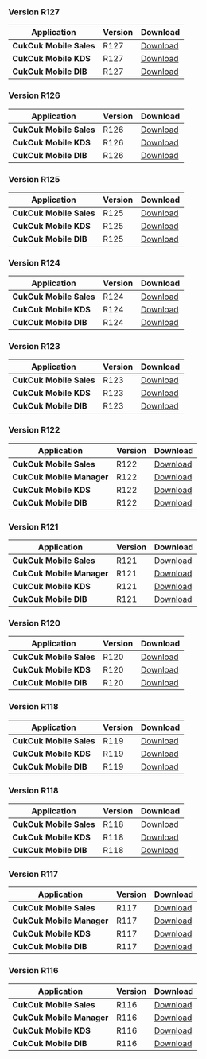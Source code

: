 ### Version R127

| Application | Version | Download |
|---|---|---|
| **CukCuk Mobile Sales** | R127 | [Download](https://github.com/CukCuk-US/CUKCUK-DE/releases/download/R127/Sale_R127_0_0_0.apk) |
| **CukCuk Mobile KDS** | R127 | [Download](https://github.com/CukCuk-US/CUKCUK-DE/releases/download/R127/KDS_R127_0_0_0.apk) |
| **CukCuk Mobile DIB** | R127 | [Download](https://github.com/CukCuk-US/CUKCUK-DE/releases/download/R127/DIB_R127_0_0_0.apk) |

### Version R126

| Application | Version | Download |
|---|---|---|
| **CukCuk Mobile Sales** | R126 | [Download](https://github.com/CukCuk-US/CUKCUK-DE/releases/download/R126/Sale_R126_0_0_0.apk) |
| **CukCuk Mobile KDS** | R126 | [Download](https://github.com/CukCuk-US/CUKCUK-DE/releases/download/R126/KDS_R126_0_0_0.apk) |
| **CukCuk Mobile DIB** | R126 | [Download](https://github.com/CukCuk-US/CUKCUK-DE/releases/download/R126/DIB_R126_0_0_0.apk) |

### Version R125

| Application | Version | Download |
|---|---|---|
| **CukCuk Mobile Sales** | R125 | [Download](https://github.com/CukCuk-US/CUKCUK-DE/releases/download/R125/Sale_R125_0_0_0.apk) |
| **CukCuk Mobile KDS** | R125 | [Download](https://github.com/CukCuk-US/CUKCUK-DE/releases/download/R125/KDS_R125_0_0_0.apk) |
| **CukCuk Mobile DIB** | R125 | [Download](https://github.com/CukCuk-US/CUKCUK-DE/releases/download/R125/DIB_R125_0_0_0.apk) |
  
### Version R124

| Application | Version | Download |
|---|---|---|
| **CukCuk Mobile Sales** | R124 | [Download](https://github.com/CukCuk-US/CUKCUK-DE/releases/download/R124/Sale_R124_0_0_1.apk) |
| **CukCuk Mobile KDS** | R124 | [Download](https://github.com/CukCuk-US/CUKCUK-DE/releases/download/R124/KDS_R124_0_0_0.apk) |
| **CukCuk Mobile DIB** | R124 | [Download](https://github.com/CukCuk-US/CUKCUK-DE/releases/download/R124/DIB_R124_0_0_0.apk) |

### Version R123

| Application | Version | Download |
|---|---|---|
| **CukCuk Mobile Sales** | R123 | [Download](https://github.com/CukCuk-US/CUKCUK-DE/releases/download/R123/Sale_R123_0_0_0.apk) |
| **CukCuk Mobile KDS** | R123 | [Download](https://github.com/CukCuk-US/CUKCUK-DE/releases/download/R123/KDS_R123_0_0_0.apk) |
| **CukCuk Mobile DIB** | R123 | [Download](https://github.com/CukCuk-US/CUKCUK-DE/releases/download/R123/DIB_R123_0_0_0.apk) |

### Version R122

| Application | Version | Download |
|---|---|---|
| **CukCuk Mobile Sales** | R122 | [Download](https://github.com/CukCuk-US/CUKCUK-DE/releases/download/R122/Sale_R122_0_0_100.apk) |
| **CukCuk Mobile Manager** | R122 | [Download](https://github.com/CukCuk-US/CUKCUK-DE/releases/download/R122/Manager_R122_0_0_0.apk) |
| **CukCuk Mobile KDS** | R122 | [Download](https://github.com/CukCuk-US/CUKCUK-DE/releases/download/R122/KDS_R122_0_0_100.apk) |
| **CukCuk Mobile DIB** | R122 | [Download](https://github.com/CukCuk-US/CUKCUK-DE/releases/download/R122/DIB_R122_0_0_100.apk) |

### Version R121

| Application | Version | Download |
|---|---|---|
| **CukCuk Mobile Sales** | R121 | [Download](https://github.com/CukCuk-US/CUKCUK-DE/releases/download/R121/Sale_R121_0_0_106.apk) |
| **CukCuk Mobile Manager** | R121 | [Download](https://github.com/CukCuk-US/CUKCUK-DE/releases/download/R121/Manager_R121_0_0_0.apk) |
| **CukCuk Mobile KDS** | R121 | [Download](https://github.com/CukCuk-US/CUKCUK-DE/releases/download/R121/KDS_R121_0_0_106.apk) |
| **CukCuk Mobile DIB** | R121 | [Download](https://github.com/CukCuk-US/CUKCUK-DE/releases/download/R121/DIB_R121_0_0_106.apk) |

### Version R120

| Application | Version | Download |
|---|---|---|
| **CukCuk Mobile Sales** | R120 | [Download](https://github.com/CukCuk-US/CUKCUK-DE/releases/download/R120/Sale_R120_0_0_105.apk) |
| **CukCuk Mobile KDS** | R120 | [Download](https://github.com/CukCuk-US/CUKCUK-DE/releases/download/R120/KDS_R120_0_0_105.apk) |
| **CukCuk Mobile DIB** | R120 | [Download](https://github.com/CukCuk-US/CUKCUK-DE/releases/download/R120/DIB_R120_0_0_105.apk) |

### Version R118

| Application | Version | Download |
|---|---|---|
| **CukCuk Mobile Sales** | R119 | [Download](https://github.com/CukCuk-US/CUKCUK-DE/releases/download/R119/Sale_R119_0_0_100.apk) |
| **CukCuk Mobile KDS** | R119 | [Download](https://github.com/CukCuk-US/CUKCUK-DE/releases/download/R119/KDS_R119_0_0_100.apk) |
| **CukCuk Mobile DIB** | R119 | [Download](https://github.com/CukCuk-US/CUKCUK-DE/releases/download/R119/DIB_R119_0_0_100.apk) |

### Version R118

| Application | Version | Download |
|---|---|---|
| **CukCuk Mobile Sales** | R118 | [Download](https://github.com/CukCuk-US/CUKCUK-DE/releases/download/R118/Sale_R118_0_0_111.apk) |
| **CukCuk Mobile KDS** | R118 | [Download](https://github.com/CukCuk-US/CUKCUK-DE/releases/download/R118/KDS_R118_0_0_111.apk) |
| **CukCuk Mobile DIB** | R118 | [Download](https://github.com/CukCuk-US/CUKCUK-DE/releases/download/R118/DIB_R118_0_0_111.apk) |

### Version R117

| Application | Version | Download |
|---|---|---|
| **CukCuk Mobile Sales** | R117 | [Download](https://github.com/CukCuk-US/CUKCUK-DE/releases/download/R117/Sale_R117_0_0_138.apk) |
| **CukCuk Mobile Manager** | R117 | [Download](https://github.com/CukCuk-US/CUKCUK-DE/releases/download/R117/Manager_R117_0_0_0.apk) |
| **CukCuk Mobile KDS** | R117 | [Download](https://github.com/CukCuk-US/CUKCUK-DE/releases/download/R117/KDS_R117_0_0_138.apk) |
| **CukCuk Mobile DIB** | R117 | [Download](https://github.com/CukCuk-US/CUKCUK-DE/releases/download/R117/DIB_R117_0_0_138.apk) |

### Version R116

| Application | Version | Download |
|---|---|---|
| **CukCuk Mobile Sales** | R116 | [Download](https://github.com/CukCuk-US/CUKCUK-DE/releases/download/R116/Sale_R116_0_0_112.apk) |
| **CukCuk Mobile Manager** | R116 | [Download](https://github.com/CukCuk-US/CUKCUK-DE/releases/download/R116/Manager_R116_0_0_0.apk) |
| **CukCuk Mobile KDS** | R116 | [Download](https://github.com/CukCuk-US/CUKCUK-DE/releases/download/R116/KDS_R116_0_0_0.apk) |
| **CukCuk Mobile DIB** | R116 | [Download](https://github.com/CukCuk-US/CUKCUK-DE/releases/download/R116/DIB_R116_0_0_0.apk) |
